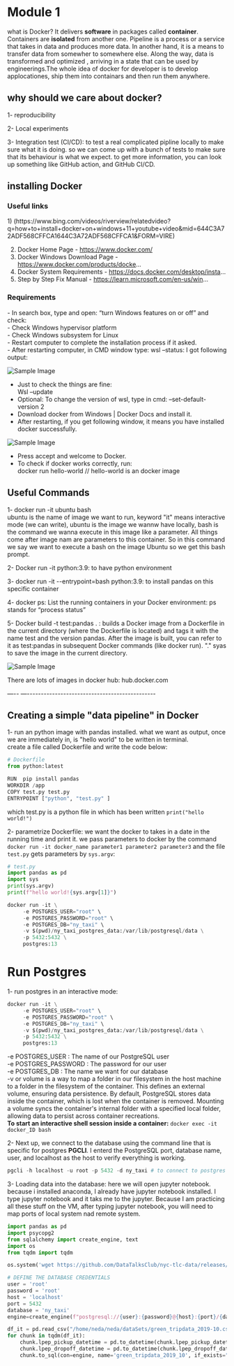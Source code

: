 <h1>Module 1</h1>

what is Docker? It delivers **software** in packages called **container**. Containers are **isolated** from another one. 
Pipeline is a process or a service that takes in data and produces more data. In another hand, it is a means to transfer data from somewher to somewhere else. Along the way, data is transformed and optimized , arriving in a state that can be used by engineerings.The whole idea of docker for developer is to develop applocationes, ship them into containars and then run them anywhere.

<h2>why should we care about docker?</h2>
1- reproducibility

2- Local experiments

3- Integration test (CI/CD): to test a real complicated pipline locally to make sure what it is doing. so we can come up with a bunch of tests to make sure that its behaviour is what we expect. to get more information, you can look up something like GitHub action, and GitHub CI/CD.

<h2>installing Docker</h2>

 <h3>Useful links</h3>
1) (https://www.bing.com/videos/riverview/relatedvideo?q=how+to+install+docker+on+windows+11+youtube+video&mid=644C3A72ADF568CFFCA1644C3A72ADF568CFFCA1&FORM=VIRE)

2) Docker Home Page - https://www.docker.com/
4) Docker Windows Download Page - https://www.docker.com/products/docke...
5) Docker System Requirements - https://docs.docker.com/desktop/insta...
6) Step by Step Fix Manual - https://learn.microsoft.com/en-us/win...

<h3>Requirements</h3>
- In search box, type and open: “turn Windows features on or off” and check:<br>  
  - Check Windows hypervisor platform  <br>
  - Check Windows subsystem for Linux<br>
- Restart computer to complete the installation process if it asked.<br>
- After restarting computer, in CMD window type: wsl –status: I got following output:<br>

![Sample Image](images/wsl_status.png)

- Just to check the things are fine:<br>
  Wsl –update<br>
- Optional: To change the version of wsl, type in cmd: –set-default-version 2<br>
- Download docker from Windows | Docker Docs and install it. <br>
- After restarting, if you get following window, it means you have installed docker successfully. <br>


![Sample Image](images/docker.png)

- Press accept and welcome to Docker.<br>
- To check if docker works correctly, run:<br>
  docker run hello-world  // hello-world is an docker image<br>

<h2>Useful Commands</h2>
  
  1- docker run -it ubuntu bash<br>
    ubuntu is the name of image we want to run, keyword "it" means interactive mode (we can write), ubuntu is the image we 
    wannw have locally, bash is the command we wanna execute in this image like a parameter. All things come after image 
    nam are parameters to this container. So in this command we say we want to execute a bash on the image Ubuntu so we get 
    this bash prompt.
  
  2- Docker run -it python:3.9:  to have python environment

  3- docker run -it --entrypoint=bash python:3.9: to install pandas on this specific container

  4- docker ps: List the running containers in your Docker environment: ps stands for “process status”

  5- Docker build -t test:pandas . : builds a Docker image  from a Dockerfile in the current directory (where the Dockerfile is located) and tags it with the name test and the version pandas. After the image is built, you can refer to it as test:pandas in subsequent Docker commands (like docker run). "." syas to save the image in the current directory.
  
![Sample Image](images/dockerfile.png)

There are lots of images in docker hub: hub.docker.com

—-- —----------------------------------------------

<h2>Creating a simple "data pipeline" in Docker</h2>

1- run an python image with pandas installed. what we want as output, once we are immediately in, is "hello world" to be written in terminal. <br>
create a file called Dockerfile and write the code below: <br>
```python
# Dockerfile
from python:latest

RUN  pip install pandas 
WORKDIR /app
COPY test.py test.py
ENTRYPOINT ["python", "test.py" ]
```
which test.py is a python file in which has been written `print("hello world!")`

2- parametrize Dockerfile: we want the docker to takes in a date in the running time and print it.<break>
we pass parameters to docker by the command `docker run -it docker_name parameter1 parameter2 parameter3` and the file `test.py` gets parameters by `sys.argv`:<break>
```python
# test.py
import pandas as pd 
import sys
print(sys.argv)
print(f"hello world!{sys.argv[1]}")
```

```python
docker run -it \
     -e POSTGRES_USER="root" \
     -e POSTGRES_PASSWORD="root" \
     -e POSTGRES_DB="ny_taxi" \
     -v $(pwd)/ny_taxi_postgres_data:/var/lib/postgresql/data \
     -p 5432:5432 \
     postgres:13   
```
<H1>Run Postgres</H1>

1- run postgres in an interactive mode: <br>
```python
docker run -it \
     -e POSTGRES_USER="root" \
     -e POSTGRES_PASSWORD="root" \
     -e POSTGRES_DB="ny_taxi" \
     -v $(pwd)/ny_taxi_postgres_data:/var/lib/postgresql/data \
     -p 5432:5432 \
     postgres:13   
```
-e POSTGRES_USER : The name of our PostgreSQL user<br>
-e POSTGRES_PASSWORD : The password for our user<br>
-e POSTGRES_DB : The name we want for our database<br>
-v or volume is a way to map a folder in our filesystem in the host machine to a folder in the filesystem of the container. This defines an external volume, ensuring data persistence. By default, PostgreSQL stores data inside the container, which is lost when the container is removed. Mounting a volume syncs the container's internal folder with a specified local folder, allowing data to persist across container recreations. <br>
**To start an interactive shell session inside a container:** `docker exec -it docker_ID bash` <br>

2- Next up, we connect to the database using the command line that is specific for postgres **PGCLI**. I enterd the PostgreSQL port, database name, user, and localhost as the host to verify everything is working.<br>
 ```python
pgcli -h localhost -u root -p 5432 -d ny_taxi # to connect to postgres
```
3- Loading data into the database: here we will open jupyter notebook. because i installed anaconda, I already have jupyter notebook installed. I type jupyter notebook and it taks me to the jupyter. Because I am practicing all these stuff on the VM, after typing jupyter notebook, you will need to map ports of local system nad remote system. 

```python
import pandas as pd
import psycopg2
from sqlalchemy import create_engine, text
import os
from tqdm import tqdm

os.system('wget https://github.com/DataTalksClub/nyc-tlc-data/releases/download/green/green_tripdata_2019-10.csv.gz -P /home/neda/neda/dataSets')

# DEFINE THE DATABASE CREDENTIALS
user = 'root'
password = 'root'
host = 'localhost'
port = 5432
database = 'ny_taxi'
engine=create_engine(f"postgresql://{user}:{password}@{host}:{port}/{database}")

df_it = pd.read_csv("/home/neda/neda/dataSets/green_tripdata_2019-10.csv", iterator=True, chunksize=10000)
for chunk in tqdm(df_it):
    chunk.lpep_pickup_datetime = pd.to_datetime(chunk.lpep_pickup_datetime) # pandas recognizes lpep_pickup_datetime as text. We will use pd.to_datetime to change its type.
    chunk.lpep_dropoff_datetime = pd.to_datetime(chunk.lpep_dropoff_datetime)
    chunk.to_sql(con=engine, name='green_tripdata_2019_10', if_exists="append")
```

